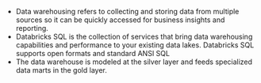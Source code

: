 * Data warehousing refers to collecting and storing data from multiple sources so it can be quickly accessed for business insights and reporting.
* Databricks SQL is the collection of services that bring data warehousing capabilities and performance to your existing data lakes. Databricks SQL supports open formats and standard ANSI SQL
* The data warehouse is modeled at the silver layer and feeds specialized data marts in the gold layer.

